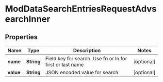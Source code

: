 

# ModDataSearchEntriesRequestAdvsearchInner


## Properties

| Name | Type | Description | Notes |
|------------ | ------------- | ------------- | -------------|
|**name** | **String** | Field key for search.                                                             Use fn or ln for first or last name |  [optional] |
|**value** | **String** | JSON encoded value for search |  [optional] |



